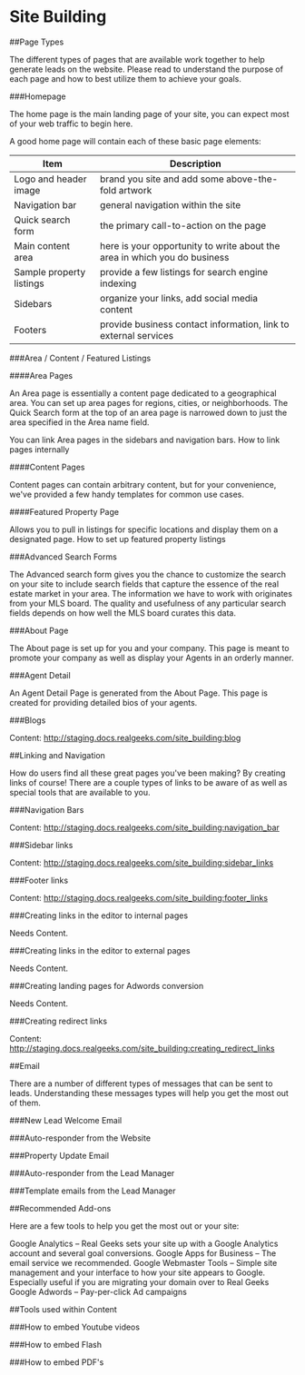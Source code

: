 # Site Building

##Page Types

The different types of pages that are available work together to help generate leads on the website. Please read to understand the purpose of each page and how to best utilize them to achieve your goals.

###Homepage

The home page is the main landing page of your site, you can expect most of your web traffic to begin here.

A good home page will contain each of these basic page elements:

Item | Description
---| ---
Logo and header image | brand you site and add some above-the-fold artwork
Navigation bar | general navigation within the site
Quick search form | the primary call-to-action on the page
Main content area | here is your opportunity to write about the area in which you do business
Sample property listings | provide a few listings for search engine indexing
Sidebars | organize your links, add social media content
Footers | provide business contact information, link to external services

###Area / Content / Featured Listings

####Area Pages

An Area page is essentially a content page dedicated to a geographical area. You can set up area pages for regions, cities, or neighborhoods. The Quick Search form at the top of an area page is narrowed down to just the area specified in the Area name field.

You can link Area pages in the sidebars and navigation bars. How to link pages internally

####Content Pages

Content pages can contain arbitrary content, but for your convenience, we've provided a few handy templates for common use cases.

####Featured Property Page

Allows you to pull in listings for specific locations and display them on a designated page. How to set up featured property listings

###Advanced Search Forms

The Advanced search form gives you the chance to customize the search on your site to include search fields that capture the essence of the real estate market in your area. The information we have to work with originates from your MLS board. The quality and usefulness of any particular search fields depends on how well the MLS board curates this data.

###About Page

The About page is set up for you and your company. This page is meant to promote your company as well as display your Agents in an orderly manner.

###Agent Detail

An Agent Detail Page is generated from the About Page. This page is created for providing detailed bios of your agents.

###Blogs

Content: http://staging.docs.realgeeks.com/site_building:blog

##Linking and Navigation

How do users find all these great pages you've been making? By creating links of course! There are a couple types of links to be aware of as well as special tools that are available to you.

###Navigation Bars

Content: http://staging.docs.realgeeks.com/site_building:navigation_bar

###Sidebar links

Content: http://staging.docs.realgeeks.com/site_building:sidebar_links

###Footer links

Content: http://staging.docs.realgeeks.com/site_building:footer_links

###Creating links in the editor to internal pages

Needs Content.

###Creating links in the editor to external pages

Needs Content.

###Creating landing pages for Adwords conversion

Needs Content.

###Creating redirect links

Content: http://staging.docs.realgeeks.com/site_building:creating_redirect_links

##Email

There are a number of different types of messages that can be sent to leads. Understanding these messages types will help you get the most out of them.

###New Lead Welcome Email

###Auto-responder from the Website

###Property Update Email

###Auto-responder from the Lead Manager

###Template emails from the Lead Manager

##Recommended Add-ons

Here are a few tools to help you get the most out or your site:

Google Analytics – Real Geeks sets your site up with a Google Analytics account and several goal conversions.
Google Apps for Business – The email service we recommended.
Google Webmaster Tools – Simple site management and your interface to how your site appears to Google. Especially useful if you are migrating your domain over to Real Geeks
Google Adwords – Pay-per-click Ad campaigns

##Tools used within Content

###How to embed Youtube videos

###How to embed Flash

###How to embed PDF's
